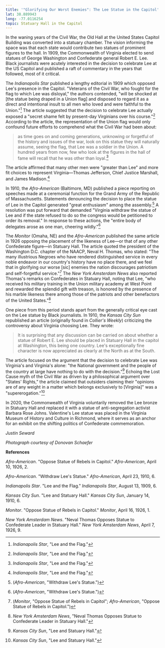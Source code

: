 ```yaml
---
title: '"Glorifying Our Worst Enemies": The Lee Statue in the Capitol'
lat: 38.889943
long: -77.0116254
topic: Statuary Hall in the Capitol
---
```

In the waning years of the Civil War, the Old Hall at the United States Capitol Building was converted into a statuary chamber. The vision informing the space was that each state would contribute two statues of prominent figures to the hall. In 1909, the Commonwealth of Virginia elected to send statues of George Washington and Confederate general Robert E. Lee. Black journalists were acutely interested in the decision to celebrate Lee at the US Capitol and published a raft of commentary in the years that followed, most of it critical.

The _Indianapolis Star_ published a lengthy editorial in 1909 which opposed Lee's presence in the Capitol. "Veterans of the Civil War, who fought for the flag to which Lee was disloyal," the authors contended, "will be shocked at \[the statue being draped in a Union flag\] and disposed to regard it as a direct and intentional insult to all men who loved and were faithful to the Union."[^1] The article suggested that the decision to celebrate Lee actually exposed a "secret shame felt by present-day Virginians over his course."[^2] According to the article, the representation of the Union flag would only confound future efforts
to comprehend what the Civil War had been about:

> as time goes on and coming generations, unknowing or forgetful of the history and issues of the war, look on this statue they will naturally assume, seeing the flag, that Lee was a soldier in the Union. A hundred years from now, few who look at the figures in the hall of fame will recall that he was other than loyal.[^3]

The article affirmed that many other men were "greater than Lee" and more fit choices to represent Virginia—Thomas Jefferson, Chief Justice Marshall, and James Madison.[^4]

In 1910, the _Afro-American_ (Baltimore, MD) published a piece reporting on speeches made at a ceremonial function for the Grand Army of the Republic of Massachusetts. Statements denouncing the decision to place the statue of Lee in the Capitol generated "great enthusiasm" among the assembly.[^5] A resolution was put forward that demanded "Virginia withdraw the statue of Lee and if the state refused to do so the congress would be petitioned to order its removal." In response to these actions, the "entire body of delegates arose as one man, cheering wildly."[^6]

The _Monitor_ (Omaha, NE) and the _Afro-American_ published the same article in 1926 opposing the placement of the likeness of Lee—or that of any other Confederate figure—in Statuary Hall. The article quoted the president of the Washington D.C. chapter of the NAACP, Neval H. Thomas, who stated: "The many illustrious Negroes who have rendered distinguished service in every noble endeavor in our country's history have no place there, and we feel that in glorifying our worse \[sic\] enemies the nation discourages patriotism and self-forgetful service."[^7] The _New York Amsterdam News_ also reported Thomas's remarks on Confederates in Statuary Hall, noting that Lee, "who received his military training in the Union military academy at West Point and rewarded the splendid gift with treason, is honored by the presence of his marble likeness there among those of the patriots and other benefactors of the United States."[^8]

One piece from this period stands apart from the generally critical eye cast on the Lee statue by Black journalists. In 1910, the _Kansas City Sun_ republished an article (originally found in _Collier's Weekly_) criticizing the controversy about Virginia choosing Lee. They wrote:

> It is surprising that any discussion can be carried on about whether a statue of Robert E. Lee should be placed in Statuary Hall in the capitol at Washington, this being one country. Lee's exceptionally fine character is now appreciated as clearly at the North as at the South.

The article focused on the argument that the decision to celebrate Lee was Virginia's and Virginia's alone: "the National government and the people of the country at large have nothing to do with the decision."[^9] Echoing the Lost Cause myth of the Civil War as driven by a philosophical argument over "States' Rights," the article claimed that outsiders claiming their "opinions are of any weight in a matter which belongs exclusively to \[Virginia\]" was a "supererogation."[^10]

In 2020, the Commonwealth of Virginia voluntarily removed the Lee bronze in Statuary Hall and replaced it with a statue of anti-segregation activist Barbara Rose Johns. Valentine's Lee statue was placed in the Virginia Museum of History and Culture in Richmond, where it serves as an anchor for an exhibit on the shifting politics of Confederate commemoration.

_Justin Seward_


_Photograph courtesy of Donovan Schaefer_





**References**

_Afro-American_. "Oppose Statue of Rebels in Capitol." _Afro-American_, April 10, 1926, 2.

_Afro_-_American_. "Withdraw Lee's Statue." _Afro-American_, April 23, 1910, 6.

_Indianapolis Star_. "Lee and the Flag." _Indianapolis Star_, August 13, 1909, 6.

_Kansas City Sun_. "Lee and Statuary Hall." _Kansas City Sun_, January 14, 1910, 6.

_Monitor_. "Oppose Statue of Rebels in Capitol." _Monitor_, April 16, 1926, 1.

_New York Amsterdam News_. "Neval Thomas Opposes Statue to Confederate Leader in Statuary Hall." _New York Amsterdam News_, April 7, 1926, 9.

[^1]: _Indianapolis Star_, "Lee and the Flag."

[^2]: _Indianapolis Star_, "Lee and the Flag."

[^3]: _Indianapolis Star_, "Lee and the Flag."

[^4]: _Indianapolis Star_, "Lee and the Flag."

[^5]: (_Afro-American_, "Withdraw Lee's Statue.")

[^6]: (_Afro-American_, "Withdraw Lee's Statue.")

[^7]: (_Monitor_, "Oppose Statue of Rebels in Capitol"; _Afro-American_, "Oppose Statue of Rebels in Capitol.")

[^8]: _New York Amsterdam News_, "Neval Thomas Opposes Statue to Confederate Leader in Statuary Hall."

[^9]: _Kansas City Sun_, "Lee and Statuary Hall."

[^10]: _Kansas City Sun_, "Lee and Statuary Hall."
